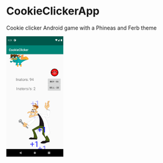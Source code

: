 # CookieClickerApp
Cookie clicker Android game with a Phineas and Ferb theme

<img src="CookieClickerScreenshot.png" width="30%" height="30%"/>

